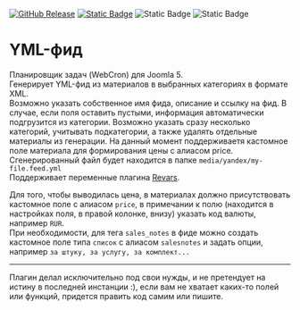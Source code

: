 [![GitHub Release](https://img.shields.io/github/v/release/mediafoks/plg_task_yml_feed?display_name=release&style=flat-square&color=blue)](https://github.com/mediafoks/plg_task_yml_feed/releases)
[![Static Badge](https://img.shields.io/badge/Joomla-5-orange?style=flat-square&logo=joomla&logoColor=white)](https://github.com/joomla/joomla-cms) ![Static Badge](https://img.shields.io/badge/type-plugin-yellow?style=flat-square) ![Static Badge](https://img.shields.io/badge/group-task-violet?style=flat-square)

# YML-фид

Планировщик задач (WebCron) для Joomla 5.\
Генерирует YML-фид из материалов в выбранных категориях в формате XML. \
Возможно указать собственное имя фида, описание и ссылку на фид. В случае, если поля оставить пустыми, информация автоматически подгрузится из категории. Возможно указать сразу несколько категорий, учитывать подкатегории, а также удалять отдельные материалы из генерации. На данный момент поддерживаетя кастомное поле материала для формирования цены с алиасом price. \
Сгенерированный файл будет находится в папке `media/yandex/my-file.feed.yml` \
Поддерживает переменные плагина [Revars](https://github.com/Delo-Design/revars 'Revars').

Для того, чтобы выводилась цена, в материалах должно присутствовать кастомное поле с алиасом `price`, в примечании к полю (находится в настройках поля, в правой колонке, внизу) указать код валюты, например `RUR`. \
При необходимости, для тега `sales_notes` в фиде можно создать кастомное поле типа `список` с алиасом `salesnotes` и задать опции, например `за штуку, за услугу, за комплект...`

---

Плагин делал исключительно под свои нужды, и не претендует на истину в последней инстанции :), если вам не хватает каких-то полей или функций, придется править код самим или пишите.
